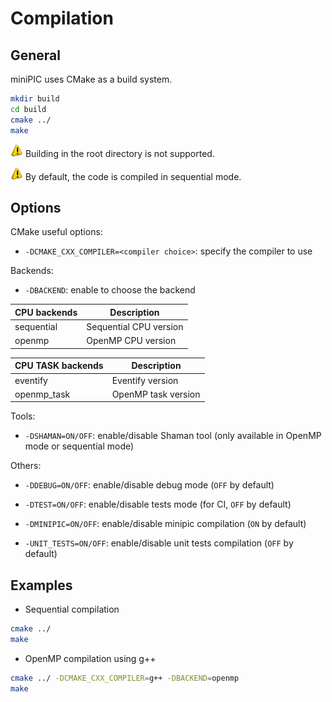 # Compilation

## General

miniPIC uses CMake as a build system.

```bash
mkdir build
cd build
cmake ../ 
make
```

<img title="Warning" alt="Warning" src="./doc/images/warning.png" height="20"> Building in the root directory is not supported.

<img title="Warning" alt="Warning" src="./doc/images/warning.png" height="20"> By default, the code is compiled in sequential mode.


## Options

CMake useful options:

- `-DCMAKE_CXX_COMPILER=<compiler choice>`: specify the compiler to use

Backends:

- `-DBACKEND`: enable to choose the backend

| CPU backends      | Description                         |
|-------------------|-------------------------------------|
| sequential        | Sequential CPU version              |
| openmp            | OpenMP CPU version                  |

| CPU TASK backends    | Description                    |
|----------------------|--------------------------------|
| eventify             | Eventify version               |
| openmp_task          | OpenMP task version            |


Tools:

- `-DSHAMAN=ON/OFF`: enable/disable Shaman tool (only available in OpenMP mode or sequential mode)

Others:

- `-DDEBUG=ON/OFF`: enable/disable debug mode (`OFF` by default)
- `-DTEST=ON/OFF`: enable/disable tests mode (for CI, `OFF` by default)

- `-DMINIPIC=ON/OFF`: enable/disable minipic compilation (`ON` by default)
- `-UNIT_TESTS=ON/OFF`: enable/disable unit tests compilation (`OFF` by default)

## Examples

- Sequential compilation

```bash
cmake ../ 
make
```

- OpenMP compilation using g++

```bash
cmake ../ -DCMAKE_CXX_COMPILER=g++ -DBACKEND=openmp
make
```


